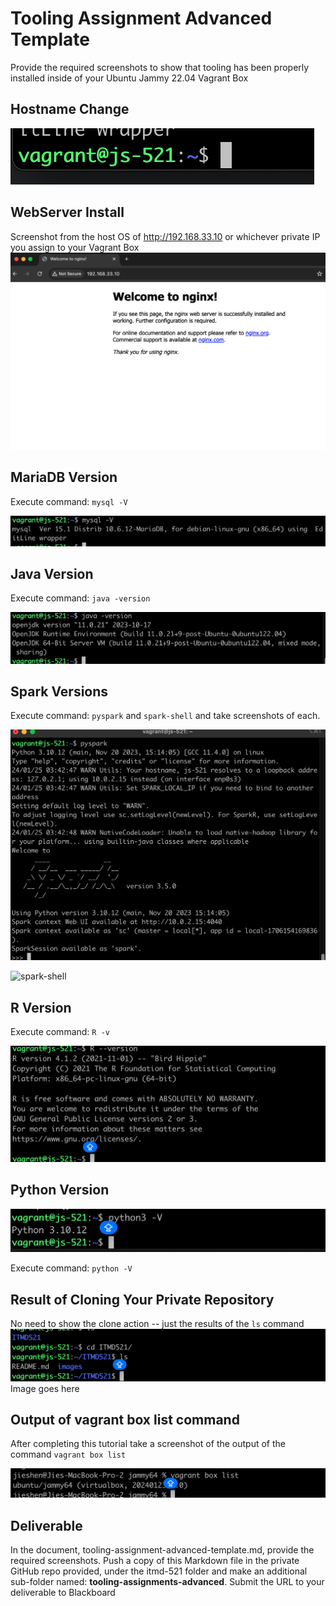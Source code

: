# Tooling Assignment Advanced Template

Provide the required screenshots to show that tooling has been properly installed inside of your Ubuntu Jammy 22.04 Vagrant Box

## Hostname Change

![hostname](images/hostname.png "hostname")

## WebServer Install

Screenshot from the host OS of http://192.168.33.10  or whichever private IP you assign to your Vagrant Box
![nginx](images/nginx.png "webserver")

## MariaDB Version

Execute command: `mysql -V`

![mysql](images/mysql.png "mysqlß")

## Java Version

Execute command: `java -version`

![java](images/java.png "java")

## Spark Versions

Execute command: `pyspark` and `spark-shell` and take screenshots of each.

![pyspark](images/pyspark.png "pyspark")



![spark-shell](images/spark-shell.png "spark-shell")

## R Version

Execute command: `R -v`

![R](images/R.png "R")

## Python Version

![python](images/python3.png "python3")

Execute command: `python -V`

## Result of Cloning Your Private Repository

No need to show the clone action -- just the results of the `ls` command
![git_clone](images/git_clone.png "ls git clone")
Image goes here

## Output of vagrant box list command

After completing this tutorial take a screenshot of the output of the command ```vagrant box list```

![vbox_list](images/vbox_list.png "vbox_list")

## Deliverable

In the document, tooling-assignment-advanced-template.md, provide the required screenshots. Push a copy of this Markdown file in the private GitHub repo provided, under the itmd-521 folder and make an additional sub-folder named: **tooling-assignments-advanced**.  Submit the URL to your deliverable to Blackboard
